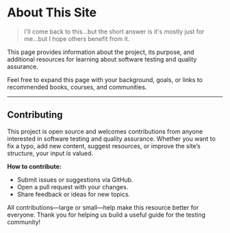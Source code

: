 # About This Site

> I'll come back to this...but the short answer is it's mostly just for me...but I hope others benefit from it.

This page provides information about the project, its purpose, and additional resources for learning about software testing and quality assurance.

Feel free to expand this page with your background, goals, or links to recommended books, courses, and communities.

---

## Contributing

This project is open source and welcomes contributions from anyone interested in software testing and quality assurance. Whether you want to fix a typo, add new content, suggest resources, or improve the site’s structure, your input is valued.

**How to contribute:**

- Submit issues or suggestions via GitHub.
- Open a pull request with your changes.
- Share feedback or ideas for new topics.

All contributions—large or small—help make this resource better for everyone. Thank you for helping us build a useful guide for the testing community!
